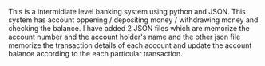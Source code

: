 This is a intermidiate level banking system using python and JSON.
This system has account oppening / depositing money / withdrawing money and checking the balance.
I have added 2 JSON files which are memorize the account number and the account holder's name and
the other json file memorize the transaction details of each account and update the account balance according to the each particular transaction.
